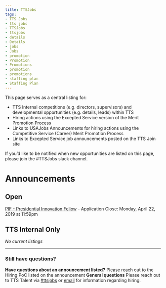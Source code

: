 ```yaml
---
title: TTSJobs
tags:
- TTS Jobs
- tts jobs
- TTSJobs
- ttsjobs
- details
- Details
- jobs 
- Jobs
- promotion
- Promotion
- Promotions
- promotion
- promotions
- staffing plan
- Staffing Plan
---
```


This page serves as a central listing for:

- TTS Internal competitions (e.g. directors, supervisors) and developmental opportunities (e.g. details, leads) within TTS
- Hiring actions using the Excepted Service version of the Merit Promotion Process
- Links to USAJobs Announcements for hiring actions using the Competitive Service (Career) Merit Promotion Process
- Links to Excepted Service job announcements posted on the TTS Join site

If you’d like to be notified when new opportunities are listed on this page, please join the #TTSJobs slack channel.

# Announcements 

## Open

[PIF - Presidential Innovation Fellow](https://join.tts.gsa.gov/join/pif-presidential-innovation-fellow) - Application Close: Monday, April 22, 2019 at 11:59pm


## TTS Internal Only

*No current listings*



--------------------------------------------------------------------------------

### Still have questions?

**Have questions about an announcement listed?** Please reach out to the Hiring PoC listed on the announcement
**General questions** Please reach out to TTS Talent via [#ttsjobs](https://gsa-tts.slack.com/messages/ttsjobs/) or [email](mailto:tts-talentteam@gsa.gov) for information regarding hiring.
